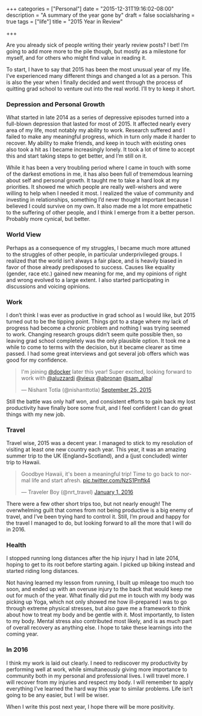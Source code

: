 +++
categories = ["Personal"]
date = "2015-12-31T19:16:02-08:00"
description = "A summary of the year gone by"
draft = false
socialsharing = true
tags = ["life"]
title = "2015 Year in Review"

+++

Are you already sick of people writing their yearly review posts? I bet! I’m going to add more more to the pile though, but mostly as a milestone for myself, and for others who might find value in reading it.

To start, I have to say that 2015 has been the most unusual year of my life. I’ve experienced many different things and changed a lot as a person. This is also the year when I finally decided and went through the process of quitting grad school to venture out into the real world. I’ll try to keep it short.

### Depression and Personal Growth

What started in late 2014 as a series of depressive episodes turned into a full-blown depression that lasted for most of 2015. It affected nearly every area of my life, most notably my ability to work. Research suffered and I failed to make any meaningful progress, which in turn only made it harder to recover. My ability to make friends, and keep in touch with existing ones also took a hit as I became increasingly lonely. It took a lot of time to accept this and start taking steps to get better, and I’m still on it.

While it has been a very troubling period where I came in touch with some of the darkest emotions in me, it has also been full of trememdous learning about self and personal growth. It taught me to take a hard look at my priorities. It showed me which people are really well-wishers and were willing to help when I needed it most. I realized the value of community and investing in relationships, something I’d never thought important because I believed I could survive on my own. It also made me a lot more empathetic to the suffering of other people, and I think I emerge from it a better person. Probably more cynical, but better.

### World View

Perhaps as a consequence of my struggles, I became much more attuned to the struggles of other people, in particular underprivileged groups. I realized that the world isn’t always a fair place, and is heavily biased in favor of those already predisposed to success. Causes like equality (gender, race etc.) gained new meaning for me, and my opinions of right and wrong evolved to a large extent. I also started participating in discussions and voicing opinions.

### Work

I don’t think I was ever as productive in grad school as I would like, but 2015 turned out to be the tipping point. Things got to a stage where my lack of progress had become a chronic problem and nothing I was trying seemed to work. Changing research groups didn’t seem quite possible then, so leaving grad school completely was the only plausible option. It took me a while to come to terms with the decision, but it became clearer as time passed. I had some great interviews and got several job offers which was good for my confidence.

<blockquote class="twitter-tweet tw-align-center" data-lang="en"><p lang="en" dir="ltr">I&#39;m joining <a href="https://twitter.com/docker">@docker</a> later this year! Super excited, looking forward to work with <a href="https://twitter.com/aluzzardi">@aluzzardi</a> <a href="https://twitter.com/vieux">@vieux</a> <a href="https://twitter.com/abronan">@abronan</a> <a href="https://twitter.com/sam_alba">@sam_alba</a>!</p>&mdash; Nishant Totla (@nishanttotla) <a href="https://twitter.com/nishanttotla/status/647555264699219968">September 25, 2015</a></blockquote>
<script async src="//platform.twitter.com/widgets.js" charset="utf-8"></script>

Still the battle was only half won, and consistent efforts to gain back my lost productivity have finally bore some fruit, and I feel confident I can do great things with my new job.

### Travel

Travel wise, 2015 was a decent year. I managed to stick to my resolution of visiting at least one new country each year. This year, it was an amazing summer trip to the UK (England+Scotland), and a (just concluded) winter trip to Hawaii.

<blockquote class="twitter-tweet tw-align-center" data-lang="en"><p lang="en" dir="ltr">Goodbye Hawaii, it&#39;s been a meaningful trip! Time to go back to normal life and start afresh. <a href="https://t.co/NzS1Pnftk4">pic.twitter.com/NzS1Pnftk4</a></p>&mdash; Traveler Boy (@nrt_travel) <a href="https://twitter.com/nrt_travel/status/682771096320409602">January 1, 2016</a></blockquote>
<script async src="//platform.twitter.com/widgets.js" charset="utf-8"></script>

There were a few other short trips too, but not nearly enough! The overwhelming guilt that comes from not being productive is a big enemy of travel, and I’ve been trying hard to control it. Still, I’m proud and happy for the travel I managed to do, but looking forward to all the more that I will do in 2016.

### Health

I stopped running long distances after the hip injury I had in late 2014, hoping to get to its root before starting again. I picked up biking instead and started riding long distances.

Not having learned my lesson from running, I built up mileage too much too soon, and ended up with an overuse injury to the back that would keep me out for much of the year. What finally did put me in touch with my body was picking up Yoga, which not only showed me how ill-prepared I was to go through extreme physical stresses, but also gave me a framework to think about how to treat my body and be gentle with it. Most importantly, to listen to my body. Mental stress also contributed most likely, and is as much part of overall recovery as anything else. I hope to take these learnings into the coming year.

### In 2016

I think my work is laid out clearly. I need to rediscover my productivity by performing well at work, while simultaneously giving more importance to community both in my personal and professional lives. I will travel more. I will recover from my injuries and respect my body. I will remember to apply everything I’ve learned the hard way this year to similar problems. Life isn’t going to be any easier, but I will be wiser.

When I write this post next year, I hope there will be more positivity.
